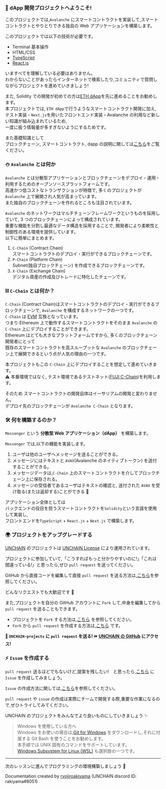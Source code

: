 ### 👋 dApp 開発プロジェクトへようこそ!

このプロジェクトでは,`Avalanche` にスマートコントラクトを実装して,スマートコントラクトとやりとりできる独自の Web アプリケーションを構築します。

このプロジェクトでは以下の技術が必要です。

- Terminal 基本操作
- HTML/CSS
- [TypeScript](https://typescriptbook.jp/overview/features)
- [React.js](https://ja.reactjs.org/)

いますべてを理解している必要はありません。  
わからないことがあったらインターネットで検索したり,コミュニティで質問しながらプロジェクトを進めていきましょう!

また, Solidity での開発が初めての方は[ETH dApp](https://app.unchain.tech/learn/ETH-dApp)を先に進めることをお勧めします。  
本プロジェクトでは, `ETH dApp`で行うようなスマートコントラクト開発に加え,  
テスト実装・`Next.js`を用いたフロントエンド実装・Avalanche の利用など新しい知識が組み込まれているため,  
一度に扱う情報量が多すぎないようにするためです。

また基礎知識として  
ブロックチェーン, スマートコントラクト, dapp の説明に関しては[こちら](https://unchain-portal.netlify.app/projects/101-ETH-dApp/section-0-Lesson-1)をご覧ください。

### ⛄ `Avalanche` とは何か

`Avalanche` とは分散型アプリケーションとブロックチェーンをデプロイ・運用・利用するためのオープンソースプラットフォームです。  
高速かつ低コストなトランザクションが特徴で, 多くのプロジェクトが `Avalanche` 上で展開され人気が高まっています。  
また独自のブロックチェーンを作れるところも注目されています。

`Avalanche` のネットワークはマルチチェーンフレームワークというものを採用していて, 3 つのブロックチェーンによって構成されています。  
重要な機能を分割し最適なデータ構造を採用することで, 開発者により柔軟性と制御性のある環境を提供しています。  
以下に簡単にまとめます。

1. `C-Chain` (Contract Chain)  
   スマートコントラクトのデプロイ・実行ができるブロックチェーンです。
2. `P-Chain` (Platform Chain)  
   Subnet(独自ブロックチェーン) を作成できるブロックチェーンです。
3. `X-Chain` (Exchange Chain)  
   デジタル資産の作成及びトレードに特化したチェーンです。

### ⛓️ `C-Chain` とは何か？

`C-Chain` (Contract Chain)はスマートコントラクトのデプロイ・実行ができるブロックチェーンで, `Avalanche` を構成するネットワークの一つです。  
`C-Chain` は [EVM](https://phemex.com/ja/academy/%E3%82%A4%E3%83%BC%E3%82%B5%E3%83%AA%E3%82%A2%E3%83%A0%E3%83%90%E3%83%BC%E3%83%81%E3%83%A3%E3%83%AB%E3%83%9E%E3%82%B7%E3%83%B3-%E3%81%9D%E3%81%AE%E4%BB%95%E7%B5%84%E3%81%BF%E3%81%A8%E3%81%AF#:~:text=%E3%82%A4%E3%83%BC%E3%82%B5%E3%83%AA%E3%82%A2%E3%83%A0%E3%83%90%E3%83%BC%E3%83%81%E3%83%A3%E3%83%AB%E3%83%9E%E3%82%B7%E3%83%B3%EF%BC%88EVM,%E3%81%99%E3%82%8B%E3%81%93%E3%81%A8%E3%81%8C%E3%81%A7%E3%81%8D%E3%81%BE%E3%81%99%E3%80%82) 互換となっています。  
つまり Ethereum 上で動作するスマートコントラクトをそのまま `Avalanche` の `C-Chain` 上にデプロイすることができます。  
Ethereum はとても大きなプラットフォームですから, 多くのブロックチェーン開発者にとって  
既存のスマートコントラクトを高スループットな `Avalanche` のブロックチェーン上で展開できるという点が人気の理由の一つです。

本プロジェクトもこの `C-Chain` 上にデプロイすることを想定して進めていきます。  
⚠️ 本番環境ではなく, テスト環境であるテストネット([FUJI C-Chain](https://docs.avax.network/quickstart/fuji-workflow))を利用します。

そのため スマートコントラクトの開発自体はイーサリアムの開発と変わりません。  
デプロイ先のブロックチェーンが `Avalanche C-Chain` となります。

### 🛠 何を構築するのか？

`Messenger` という **分散型 Web アプリケーション（dApp）** を構築します。

`Messenger` では,以下の機能を実装します。

1. ユーザは他のユーザへメッセージを送ることができる。
2. メッセージにはテキストと `AVAX`(Avalanche のネイティブトークン) を送付することができる。
3. メッセージデータは,`C-Chain` 上のスマートコントラクトを介してブロックチェーン上に保存される。
4. メッセージの受信者であるユーザはテキストの確認と, 送付された `AVAX` を受け取る(または返却する)ことができる 🎉

アプリケーション全体としては  
バックエンドの役目を担うスマートコントラクトを`Solidity`という言語を使用して実装し,  
フロントエンドを`TypeScript` + `React.js` + `Next.js` で構築します。

### 🌍 プロジェクトをアップグレードする

[UNCHAIN](https://app.shiftbase.xyz) のプロジェクトは [UNCHAIN License](https://github.com/unchain-dev/UNCHAIN-projects/blob/main/LICENSE) により運用されています。

プロジェクトに参加していて,「こうすればもっと分かりやすいのに!」「これは間違っている!」と思ったら,ぜひ `pull request` を送ってください。

GitHub から直接コードを編集して直接 `pull request` を送る方法は,[こちら](https://docs.github.com/ja/repositories/working-with-files/managing-files/editing-files#editing-files-in-another-users-repository)を参照してください。

どんなリクエストでも大歓迎です 🎉

また,プロジェクトを自分の GitHub アカウントに `Fork` して,中身を編集してから `pull request` を送ることもできます。

- プロジェクトを `Fork` する方法は,[こちら](https://docs.github.com/ja/get-started/quickstart/fork-a-repo) を参照してください。
- `Fork` から `pull request` を作成する方法は,[こちら](https://docs.github.com/ja/pull-requests/collaborating-with-pull-requests/proposing-changes-to-your-work-with-pull-requests/creating-a-pull-request-from-a-fork) です。

**👋 `UNCHAIN-projects` に `pull request` を送る! ⏩ [UNCHAIN の GitHub](https://github.com/shiftbase-xyz/UNCHAIN-projects) にアクセス!**

### ⚡️ `Issue` を作成する

`pull request` 送るほどでもないけど,提案を残したい!　と思ったら,[こちら](https://github.com/shiftbase-xyz/UNCHAIN-projects/issues) に `Issue` を作成してみましょう。

`Issue` の作成方法に関しては,[こちら](https://docs.github.com/ja/issues/tracking-your-work-with-issues/creating-an-issue)を参照してください。

`pull request` や `issue` の作成は実際にチームで開発する際,重要な作業になるので,ぜひトライしてみてください。

UNCHAIN のプロジェクトをみんなでより良いものにしていきましょう ✨

> Windows を使用している方へ  
> Windows をお使いの場合は,[Git for Windows](https://gitforwindows.org/) をダウンロードし,それに付属する Git Bash を使うことをお勧めします。  
> 本手順では UNIX 固有のコマンドをサポートしています。  
> [Windows Subsystem for Linux (WSL)](https://docs.microsoft.com/en-us/windows/wsl/install) も選択肢の一つです。

---

次のレッスンに進んでプログラミングの環境構築しましょう 🎉

Documentation created by [ryojiroakiyama](https://github.com/ryojiroakiyama) (UNCHAIN discord ID: rakiyama#8051)
